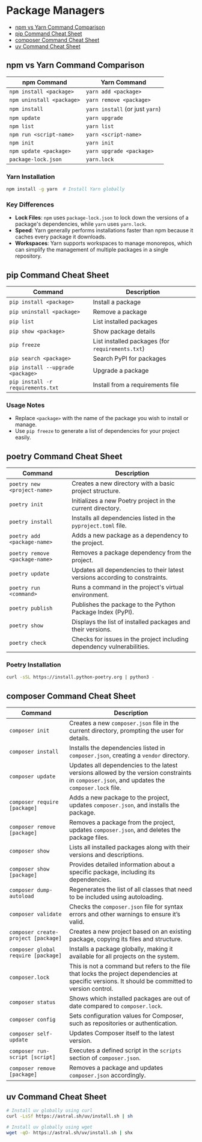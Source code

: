 # Package Managers

- [npm vs Yarn Command Comparison](#npm-vs-yarn-command-comparison)
- [pip Command Cheat Sheet](#pip-command-cheat-sheet)
- [composer Command Cheat Sheet](#composer-command-cheat-sheet)
- [uv Command Cheat Sheet](#uv-command-cheat-sheet)

## npm vs Yarn Command Comparison

| npm Command               | Yarn Command                    |
| ------------------------- | ------------------------------- |
| `npm install <package>`   | `yarn add <package>`            |
| `npm uninstall <package>` | `yarn remove <package>`         |
| `npm install`             | `yarn install` (or just `yarn`) |
| `npm update`              | `yarn upgrade`                  |
| `npm list`                | `yarn list`                     |
| `npm run <script-name>`   | `yarn <script-name>`            |
| `npm init`                | `yarn init`                     |
| `npm update <package>`    | `yarn upgrade <package>`        |
| `package-lock.json`       | `yarn.lock`                     |

### Yarn Installation

```bash
npm install -g yarn  # Install Yarn globally
```

### Key Differences

- **Lock Files**: `npm` uses `package-lock.json` to lock down the versions of a package's dependencies, while `yarn` uses `yarn.lock`.
- **Speed**: Yarn generally performs installations faster than npm because it caches every package it downloads.
- **Workspaces**: Yarn supports workspaces to manage monorepos, which can simplify the management of multiple packages in a single repository.

## pip Command Cheat Sheet

| Command                           | Description                                      |
| --------------------------------- | ------------------------------------------------ |
| `pip install <package>`           | Install a package                                |
| `pip uninstall <package>`         | Remove a package                                 |
| `pip list`                        | List installed packages                          |
| `pip show <package>`              | Show package details                             |
| `pip freeze`                      | List installed packages (for `requirements.txt`) |
| `pip search <package>`            | Search PyPI for packages                         |
| `pip install --upgrade <package>` | Upgrade a package                                |
| `pip install -r requirements.txt` | Install from a requirements file                 |

### Usage Notes

- Replace `<package>` with the name of the package you wish to install or manage.
- Use `pip freeze` to generate a list of dependencies for your project easily.

## poetry Command Cheat Sheet

| Command                        | Description                                                                 |
| ------------------------------ | --------------------------------------------------------------------------- |
| `poetry new <project-name>`    | Creates a new directory with a basic project structure.                     |
| `poetry init`                  | Initializes a new Poetry project in the current directory.                  |
| `poetry install`               | Installs all dependencies listed in the `pyproject.toml` file.              |
| `poetry add <package-name>`    | Adds a new package as a dependency to the project.                          |
| `poetry remove <package-name>` | Removes a package dependency from the project.                              |
| `poetry update`                | Updates all dependencies to their latest versions according to constraints. |
| `poetry run <command>`         | Runs a command in the project's virtual environment.                        |
| `poetry publish`               | Publishes the package to the Python Package Index (PyPI).                   |
| `poetry show`                  | Displays the list of installed packages and their versions.                 |
| `poetry check`                 | Checks for issues in the project including dependency vulnerabilities.      |

### Poetry Installation

```bash
curl -sSL https://install.python-poetry.org | python3 -
```

## composer Command Cheat Sheet

| Command                             | Description                                                                                                                                       |
| ----------------------------------- | ------------------------------------------------------------------------------------------------------------------------------------------------- |
| `composer init`                     | Creates a new `composer.json` file in the current directory, prompting the user for details.                                                      |
| `composer install`                  | Installs the dependencies listed in `composer.json`, creating a `vendor` directory.                                                               |
| `composer update`                   | Updates all dependencies to the latest versions allowed by the version constraints in `composer.json`, and updates the `composer.lock` file.      |
| `composer require [package]`        | Adds a new package to the project, updates `composer.json`, and installs the package.                                                             |
| `composer remove [package]`         | Removes a package from the project, updates `composer.json`, and deletes the package files.                                                       |
| `composer show`                     | Lists all installed packages along with their versions and descriptions.                                                                          |
| `composer show [package]`           | Provides detailed information about a specific package, including its dependencies.                                                               |
| `composer dump-autoload`            | Regenerates the list of all classes that need to be included using autoloading.                                                                   |
| `composer validate`                 | Checks the `composer.json` file for syntax errors and other warnings to ensure it’s valid.                                                        |
| `composer create-project [package]` | Creates a new project based on an existing package, copying its files and structure.                                                              |
| `composer global require [package]` | Installs a package globally, making it available for all projects on the system.                                                                  |
| `composer.lock`                     | This is not a command but refers to the file that locks the project dependencies at specific versions. It should be committed to version control. |
| `composer status`                   | Shows which installed packages are out of date compared to `composer.lock`.                                                                       |
| `composer config`                   | Sets configuration values for Composer, such as repositories or authentication.                                                                   |
| `composer self-update`              | Updates Composer itself to the latest version.                                                                                                    |
| `composer run-script [script]`      | Executes a defined script in the `scripts` section of `composer.json`.                                                                            |
| `composer remove [package]`         | Removes a package and updates `composer.json` accordingly.                                                                                        |

## uv Command Cheat Sheet

```bash
# Install uv globally using curl
curl -LsSf https://astral.sh/uv/install.sh | sh

# Install uv globally using wget
wget -qO- https://astral.sh/uv/install.sh | shx
```
